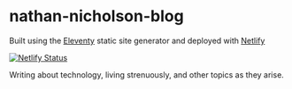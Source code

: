 # nathan-nicholson-blog

Built using the [Eleventy](https://github.com/11ty/eleventy) static site generator and deployed with [Netlify](https://www.netlify.com/)

[![Netlify Status](https://api.netlify.com/api/v1/badges/d862b01c-bce8-4acf-b8f2-0ed926f1844e/deploy-status)](https://app.netlify.com/sites/nathan-nicholson/deploys)

Writing about technology, living strenuously, and other topics as they arise.